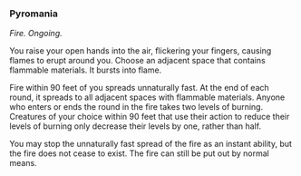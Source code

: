 ### Pyromania
_Fire. Ongoing._

You raise your open hands into the air, flickering your fingers, causing flames to erupt around you. Choose an adjacent space that contains flammable materials. It bursts into flame.

Fire within 90 feet of you spreads unnaturally fast. At the end of each round, it spreads to all adjacent spaces with flammable materials. Anyone who enters or ends the round in the fire takes two levels of burning. Creatures of your choice within 90 feet that use their action to reduce their levels of burning only decrease their levels by one, rather than half.

You may stop the unnaturally fast spread of the fire as an instant ability, but the fire does not cease to exist. The fire can still be put out by normal means.
